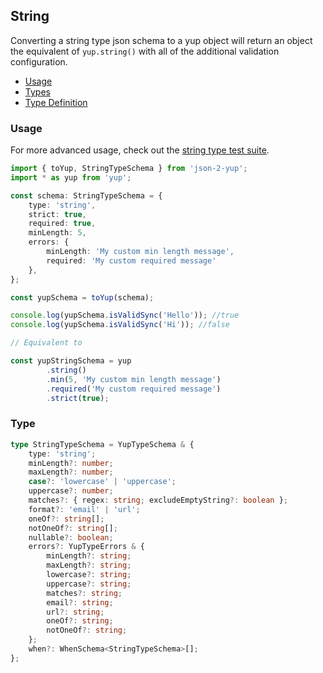## String

Converting a string type json schema to a yup object will return an object the equivalent of `yup.string()` with all of the additional validation configuration.

- [Usage](#usage)
- [Types](../src/types/index.ts)
- [Type Definition](#type)


### Usage

For more advanced usage, check out the [string type test suite](../src/tests/types/string).

```typescript
import { toYup, StringTypeSchema } from 'json-2-yup';
import * as yup from 'yup';

const schema: StringTypeSchema = {
    type: 'string',
    strict: true,
    required: true,
    minLength: 5,
    errors: {
        minLength: 'My custom min length message',
        required: 'My custom required message'
    },
};

const yupSchema = toYup(schema);

console.log(yupSchema.isValidSync('Hello')); //true
console.log(yupSchema.isValidSync('Hi')); //false

// Equivalent to 

const yupStringSchema = yup
        .string()
        .min(5, 'My custom min length message')
        .required('My custom required message')
        .strict(true);
```

### Type
```typescript
type StringTypeSchema = YupTypeSchema & {
    type: 'string';
    minLength?: number;
    maxLength?: number;
    case?: 'lowercase' | 'uppercase';
    uppercase?: number;
    matches?: { regex: string; excludeEmptyString?: boolean };
    format?: 'email' | 'url';
    oneOf?: string[];
    notOneOf?: string[];
    nullable?: boolean;
    errors?: YupTypeErrors & {
        minLength?: string;
        maxLength?: string;
        lowercase?: string;
        uppercase?: string;
        matches?: string;
        email?: string;
        url?: string;
        oneOf?: string;
        notOneOf?: string;
    };
    when?: WhenSchema<StringTypeSchema>[];
};
```